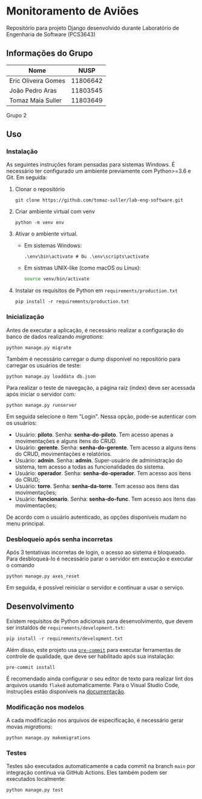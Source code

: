 # Monitoramento de Aviões
Repositório para projeto Django desenvolvido durante Laboratório de Engenharia de Software (PCS3643)

## Informações do Grupo

| Nome                  | NUSP      |
|-----------------------|-----------|
| Eric Oliveira Gomes   | 11806642  |
| João Pedro Aras       | 11803545  |
| Tomaz Maia Suller     | 11803649  |

Grupo 2

## Uso

### Instalação
As seguintes instruções foram pensadas para sistemas Windows.
É necessário ter configurado um ambiente previamente com Python>=3.6 e Git.
Em seguida:

1. Clonar o repositório
    ```
    git clone https://github.com/tomaz-suller/lab-eng-software.git
    ```
2. Criar ambiente virtual com venv
    ```
    python -m venv env
    ```
3. Ativar o ambiente virtual.

    * Em sistemas Windows:
        ```
        .\env\bin\activate # Ou .\env\scripts\activate
        ```

    * Em sistmas UNIX-like (como macOS ou Linux):
        ```bash
        source venv/bin/activate
        ```

4. Instalar os requisitos de Python em `requirements/production.txt`
    ```
    pip install -r requirements/production.txt
    ```

### Inicialização
Antes de executar a aplicação, é necessário realizar a configuração do banco de dados realizando _migrations_:
```
python manage.py migrate
```

Também é necessário carregar o dump disponível no repositório para carregar os usuários de teste:
```
python manage.py loaddata db.json
```

Para realizar o teste de navegação, a página raíz (index) deve ser acessada após iniciar o servidor com:
```
python manage.py runserver
```

Em seguida selecione o item "Login". Nessa opção, pode-se autenticar com os usuários:
- Usuário: **piloto**. Senha: **senha-do-piloto**. Tem acesso apenas a movimentações e alguns itens do CRUD.
- Usuário: **gerente**. Senha: **senha-do-gerente**. Tem acesso a alguns itens do CRUD, movimentações e relatórios.
- Usuário: **admin**. Senha: **admin**. Super-usuário de administração do sistema, tem acesso a todas as funcionalidades do sistema.
- Usuário: **operador**. Senha: **senha-do-operador**. Tem acesso aos itens do CRUD;
- Usuário: **torre**. Senha: **senha-da-torre**. Tem acesso aos itens das movimentações;
- Usuário: **funcionario**. Senha: **senha-do-func**. Tem acesso aos itens das movimentações;

De acordo com o usuário autenticado, as opções disponíveis mudam no menu principal.

### Desbloqueio após senha incorretas

Após 3 tentativas incorretas de login, o acesso ao sistema é bloqueado. Para desbloqueá-lo é necessário parar o servidor em execução e executar o comando
```
python manage.py axes_reset
```
Em seguida, é possível reiniciar o servidor e continuar a usar o serviço.



## Desenvolvimento
Existem requisitos de Python adicionais para desenvolvimento, que devem ser instaldos de `requirements/development.txt`:
```
pip install -r requirements/development.txt
```

Além disso, este projeto usa [`pre-commit`](https://pre-commit.com/) para executar ferramentas de controle de qualidade, que deve ser habilitado após sua instalação:
```
pre-commit install
```

É recomendado ainda configurar o seu editor de texto para realizar lint dos arquivos usando `flake8` automaticamente. Para o Visual Studio Code, instruções estão disponíveis na [documentação](https://code.visualstudio.com/docs/python/linting#_flake8).

### Modificação nos modelos
A cada modificação nos arquivos de especificação, é necessário gerar movas _migrations_:
```
python manage.py makemigrations
```

### Testes
Testes são executados automaticamente a cada commit na branch `main` por integração contínua via GitHub Actions.
Eles também podem ser executados localmente:
```
python manage.py test
```
